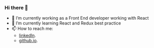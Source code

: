 ### Hi there 👋

- 🔭 I’m currently working as a Front End developer working with React
- 🌱 I’m currently learning React and Redux best practice 
- 📫 How to reach me:
  - [linkedIn](https://www.linkedin.com/in/cristopheryusuke/).
  - [github.io](https://cristopheryusuke.github.io/). 
  
   


